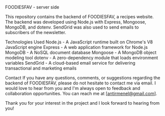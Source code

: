 FOODIESFAV - server side

This repository contains the backend of FOODIESFAV, a recipes website. 
The backend was developed using Node.js with Express, Mongoose, MongoDB, and dotenv. 
SendGrid was also used to send emails to subscribers of the newsletter.

Technologies Used
Node.js - A JavaScript runtime built on Chrome's V8 JavaScript engine
Express - A web application framework for Node.js
MongoDB - A NoSQL document database
Mongoose - A MongoDB object modeling tool
dotenv - A zero-dependency module that loads environment variables
SendGrid - A cloud-based email service for delivering transactional and marketing emails


Contact
If you have any questions, comments, or suggestions regarding the backend of FOODIESFAV, please do not hesitate to contact me via email.
I would love to hear from you and I'm always open to feedback and collaboration opportunities.
You can reach me at [antirmenel@gmail.com].

Thank you for your interest in the project and I look forward to hearing from you!
